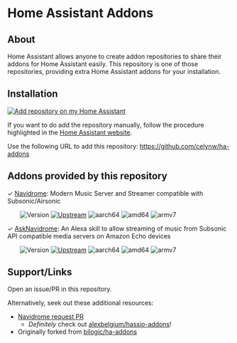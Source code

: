 # Home Assistant Addons

## About

Home Assistant allows anyone to create addon repositories to share their addons for Home Assistant easily.
This repository is one of those repositories, providing extra Home Assistant addons for your installation.

## Installation

[![Add repository on my Home Assistant][repository-badge]][repository-url]

If you want to do add the repository manually, follow the procedure highlighted in the [Home Assistant website](https://home-assistant.io/hassio/installing_third_party_addons).

Use the following URL to add this repository: https://github.com/celynw/ha-addons

## Addons provided by this repository

✓ [Navidrome](navidrome/): Modern Music Server and Streamer compatible with Subsonic/Airsonic

&emsp;&emsp;![Version](https://img.shields.io/badge/dynamic/json?label=Version&query=%24.version&url=https%3A%2F%2Fraw.githubusercontent.com%2Fcelynw%2Fha-addons%2Fmaster%2Fnavidrome%2Fconfig.json)
[![Upstream](https://img.shields.io/github/v/release/navidrome/navidrome?label=Upstream)](https://github.com/navidrome/navidrome/tree/v0.51.1)
![aarch64][aarch64-badge]
![amd64][amd64-badge]
![armv7][armv7-badge]

✓ [AskNavidrome](asknavidrome/): An Alexa skill to allow streaming of music from Subsonic API compatible media servers on Amazon Echo devices

&emsp;&emsp;![Version](https://img.shields.io/badge/dynamic/json?label=Version&query=%24.version&url=https%3A%2F%2Fraw.githubusercontent.com%2Fcelynw%2Fha-addons%2Fmaster%2Fasknavidrome%2Fconfig.json)
[![Upstream](https://img.shields.io/github/v/release/rosskouk/asknavidrome?label=Upstream)](https://github.com/rosskouk/asknavidrome/tree/v0.8)
![aarch64][aarch64-badge]
![amd64][amd64-badge]
![armv7][armv7-badge]

## Support/Links

Open an issue/PR in this repository.

Alternatively, seek out these additional resources:

- [Navidrome request PR](https://github.com/alexbelgium/hassio-addons/issues/789)
  - *Definitely* check out [alexbelgium/hassio-addons](https://github.com/alexbelgium/hassio-addons/issues/789)!
- Originally forked from [bilogic/ha-addons](https://github.com/bilogic/ha-addons/tree/master/navidrome)

[aarch64-badge]: https://img.shields.io/badge/aarch64--green.svg?logo=arm
[amd64-badge]: https://img.shields.io/badge/amd64--green.svg?logo=amd
[armv7-badge]: https://img.shields.io/badge/armv7--green.svg?logo=arm
[repository-badge]: https://img.shields.io/badge/Add%20repository%20to%20my-Home%20Assistant-41BDF5?logo=home-assistant&style=for-the-badge
[repository-url]: https://my.home-assistant.io/redirect/supervisor_add_addon_repository/?repository_url=https%3A%2F%2Fgithub.com%2Fcelynw%2Fha-addons
